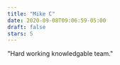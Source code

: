```yaml
---
title: "Mike C"
date: 2020-09-08T09:06:59-05:00
draft: false
stars: 5
---
```

"Hard working knowledgable team."
